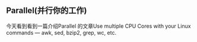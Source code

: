 Parallel(并行你的工作)
--------------------
今天看到看到一篇介绍Parallel 的文章Use multiple CPU Cores with your Linux commands — awk, sed, bzip2, grep, wc, etc.
